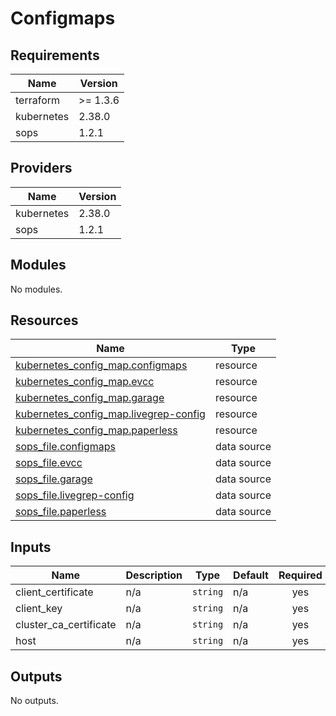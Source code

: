 # Configmaps


<!-- BEGIN_TF_DOCS -->
## Requirements

| Name | Version |
|------|---------|
| terraform | >= 1.3.6 |
| kubernetes | 2.38.0 |
| sops | 1.2.1 |

## Providers

| Name | Version |
|------|---------|
| kubernetes | 2.38.0 |
| sops | 1.2.1 |

## Modules

No modules.

## Resources

| Name | Type |
|------|------|
| [kubernetes_config_map.configmaps](https://registry.terraform.io/providers/hashicorp/kubernetes/2.38.0/docs/resources/config_map) | resource |
| [kubernetes_config_map.evcc](https://registry.terraform.io/providers/hashicorp/kubernetes/2.38.0/docs/resources/config_map) | resource |
| [kubernetes_config_map.garage](https://registry.terraform.io/providers/hashicorp/kubernetes/2.38.0/docs/resources/config_map) | resource |
| [kubernetes_config_map.livegrep-config](https://registry.terraform.io/providers/hashicorp/kubernetes/2.38.0/docs/resources/config_map) | resource |
| [kubernetes_config_map.paperless](https://registry.terraform.io/providers/hashicorp/kubernetes/2.38.0/docs/resources/config_map) | resource |
| [sops_file.configmaps](https://registry.terraform.io/providers/carlpett/sops/1.2.1/docs/data-sources/file) | data source |
| [sops_file.evcc](https://registry.terraform.io/providers/carlpett/sops/1.2.1/docs/data-sources/file) | data source |
| [sops_file.garage](https://registry.terraform.io/providers/carlpett/sops/1.2.1/docs/data-sources/file) | data source |
| [sops_file.livegrep-config](https://registry.terraform.io/providers/carlpett/sops/1.2.1/docs/data-sources/file) | data source |
| [sops_file.paperless](https://registry.terraform.io/providers/carlpett/sops/1.2.1/docs/data-sources/file) | data source |

## Inputs

| Name | Description | Type | Default | Required |
|------|-------------|------|---------|:--------:|
| client\_certificate | n/a | `string` | n/a | yes |
| client\_key | n/a | `string` | n/a | yes |
| cluster\_ca\_certificate | n/a | `string` | n/a | yes |
| host | n/a | `string` | n/a | yes |

## Outputs

No outputs.
<!-- END_TF_DOCS -->
